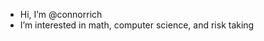 - Hi, I’m @connorrich
- I’m interested in math, computer science, and risk taking
<!---
connorrich/connorrich is a ✨ special ✨ repository because its `README.md` (this file) appears on your GitHub profile.
You can click the Preview link to take a look at your changes.
--->
